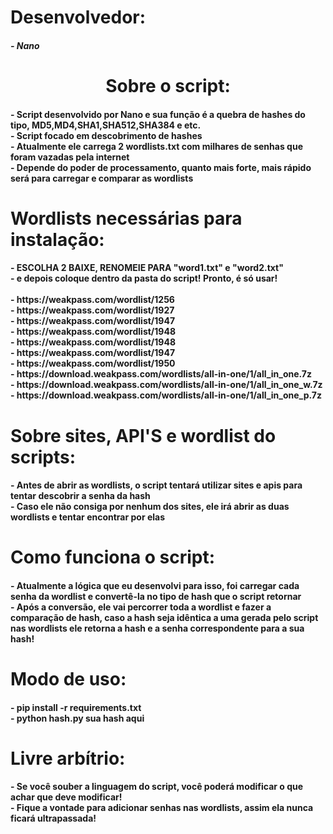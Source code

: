<h1>
  Desenvolvedor:
</h1>
<h5>
  - Nano
</h5>


<center>
  <h1>
    Sobre o script:
  </h1>
</center>

<h4>
  - Script desenvolvido por Nano e sua função é a quebra de hashes do tipo, MD5,MD4,SHA1,SHA512,SHA384 e etc.<br>
  - Script focado em descobrimento de hashes<br>
  - Atualmente ele carrega 2 wordlists.txt com milhares de senhas que foram vazadas pela internet<br>
  - Depende do poder de processamento, quanto mais forte, mais rápido será para carregar e comparar as wordlists<br>
</h4>

<h1>
  Wordlists necessárias para instalação:
</h1>
<h4>
- ESCOLHA 2 BAIXE, RENOMEIE PARA "word1.txt" e "word2.txt" <br>
- e depois coloque dentro da pasta do script! Pronto, é só usar!<br><br>
- https://weakpass.com/wordlist/1256<br>
- https://weakpass.com/wordlist/1927<br>
- https://weakpass.com/wordlist/1947<br>
- https://weakpass.com/wordlist/1948<br>
- https://weakpass.com/wordlist/1948<br>
- https://weakpass.com/wordlist/1947<br>
- https://weakpass.com/wordlist/1950<br>
- https://download.weakpass.com/wordlists/all-in-one/1/all_in_one.7z<br>
- https://download.weakpass.com/wordlists/all-in-one/1/all_in_one_w.7z<br>
- https://download.weakpass.com/wordlists/all-in-one/1/all_in_one_p.7z<br>
</h4>

<h1>
  Sobre sites, API'S e wordlist do scripts:
</h1>

<h4>
  - Antes de abrir as wordlists, o script tentará utilizar sites e apis para tentar descobrir a senha da hash<br>
  - Caso ele não consiga por nenhum dos sites, ele irá abrir as duas wordlists e tentar encontrar por elas
</h4>

<h1>
  Como funciona o script:
</h1>
<h4>
  - Atualmente a lógica que eu desenvolvi para isso, foi carregar cada senha da wordlist e convertê-la no tipo de hash que o script retornar<br>
  - Após a conversão, ele vai percorrer toda a wordlist e fazer a comparação de hash, caso a hash seja idêntica a uma gerada pelo script nas wordlists
  ele retorna a hash e a senha correspondente para a sua hash!<br>
</h4>

<h1>
  Modo de uso:
</h1>
  
<h4>
  - pip install -r requirements.txt<br>
  - python hash.py sua hash aqui
</h4>
<h1>
  Livre arbítrio:
</h1>

<h4>
  - Se você souber a linguagem do script, você poderá modificar o que achar que deve modificar!<br>
  - Fique a vontade para adicionar senhas nas wordlists, assim ela nunca ficará ultrapassada!<br>
</h4>
